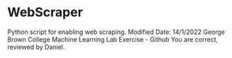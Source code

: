 # WebScraper
Python script for enabling web scraping.
Modified Date: 14/1/2022
George Brown College
Machine Learning Lab Exercise - Github
You are correct, reviewed by Daniel.